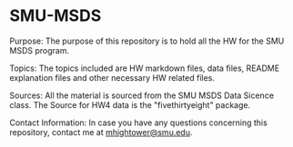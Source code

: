 # SMU-MSDS

Purpose: The purpose of this repository is to hold all the HW for the SMU MSDS program.

Topics: The topics included are HW markdown files, data files, README explanation files 
and other necessary HW related files.

Sources: All the material is sourced from the SMU MSDS Data Sicence class.
The Source for HW4 data is the "fivethirtyeight" package.

Contact Information: In case you have any questions concerning this repository, contact me 
at mhightower@smu.edu.
